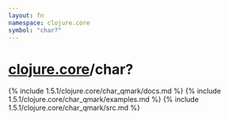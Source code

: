 ```yaml
---
layout: fn
namespace: clojure.core
symbol: "char?"
---
```


# [clojure.core](../)/char?

{% include 1.5.1/clojure.core/char_qmark/docs.md %}
{% include 1.5.1/clojure.core/char_qmark/examples.md %}
{% include 1.5.1/clojure.core/char_qmark/src.md %}

